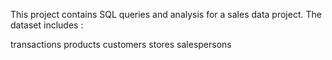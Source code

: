 This project contains SQL queries and analysis for a sales data project. The dataset includes :

transactions
products
customers
stores
salespersons
